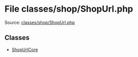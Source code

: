 File classes/shop/ShopUrl.php
=========
Source: [classes/shop/ShopUrl.php](https://github.com/PrestaShop/PrestaShop/blob/1.6.1.1/classes/shop/ShopUrl.php)


Classes
-------

* [ShopUrlCore](class.ShopUrlCore.md)


